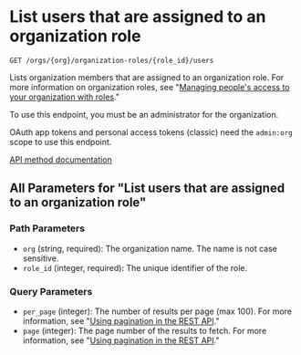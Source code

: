 # List users that are assigned to an organization role

`GET /orgs/{org}/organization-roles/{role_id}/users`

Lists organization members that are assigned to an organization role. For more information on organization roles, see "[Managing people's access to your organization with roles](https://docs.github.com/organizations/managing-peoples-access-to-your-organization-with-roles/about-custom-organization-roles)."

To use this endpoint, you must be an administrator for the organization.

OAuth app tokens and personal access tokens (classic) need the `admin:org` scope to use this endpoint.

[API method documentation](https://docs.github.com/rest/orgs/organization-roles#list-users-that-are-assigned-to-an-organization-role)

## All Parameters for "List users that are assigned to an organization role"

### Path Parameters

- `org` (string, required): The organization name. The name is not case sensitive.
- `role_id` (integer, required): The unique identifier of the role.
### Query Parameters

- `per_page` (integer): The number of results per page (max 100). For more information, see "[Using pagination in the REST API](https://docs.github.com/rest/using-the-rest-api/using-pagination-in-the-rest-api)."
- `page` (integer): The page number of the results to fetch. For more information, see "[Using pagination in the REST API](https://docs.github.com/rest/using-the-rest-api/using-pagination-in-the-rest-api)."